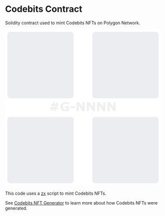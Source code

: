 # Codebits Contract

Solidity contract used to mint Codebits NFTs on Polygon Network.

![Codebit Example](./assets/G-NNNN.png)

This code uses a [zx](https://github.com/google/zx) script to mint Codebits NFTs.

See [Codebits NFT Generator](https://github.com/foxted/Codebits-NFT-Generator) to learn more about how Codebits NFTs were generated.
